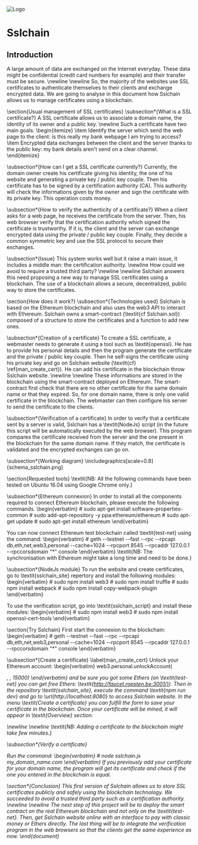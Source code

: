 ![Logo](https://github.com/nicob21/sslchain/blob/master/sslchain_site/app/img/logo.png)

# Sslchain

## Introduction
A large amount of data are exchanged on the Internet everyday. These data might be confidential (credit card numbers for example) and their transfer must be secure.
\newline \newline
So, the majority of the websites use SSL certificates to authenticate themselves to their clients and exchange encrypted data. We are going to analyse in this document how Sslchain allows us to manage certificates using a blockchain.

\section{Usual management of SSL certificates}
\subsection*{What is a SSL certificate?}
A SSL certificate allows us to associate a domain name, the identity of its owner and a public key.
\newline
Such a certificate have two main goals:
\begin{itemize}
    \item Identify the server which send the web page to the client: is this really my bank webpage I am trying to access?
    \item Encrypted data exchanges between the client and the server thanks to the public key: my bank details aren't send on a clear channel.
\end{itemize}

\subsection*{How can I get a SSL certificate currently?}
Currently, the domain owner create his certificate giving his identity, the one of his website and generating a private key / public key couple. Then his certificate has to be signed by a certification authority (CA). This authority will check the informations given by the owner and sign the certificate with its private key. This operation costs money.

\subsection*{How to verify the authenticity of a certificate?}
When a client asks for a web page, he receives the certificate from the server. Then, his web browser verify that the certification authority which signed the certificate is trustworthy. If it is, the client and the server can exchange encrypted data using the private / public key couple. Finally, they decide a common symmetric key and use the SSL protocol to secure their exchanges.

\subsection*{Issue}
This system works well but it raise a main issue, it includes a middle man: the certification authority. \newline
How could we avoid to require a trusted third party?
\newline \newline
Sslchain answers this need proposing a new way to manage SSL certificates using a blockchain. The use of a blockchain allows a secure, decentralized, public way to store the certificates.

\section{How does it work?}
\subsection*{Technologies used}
Sslchain is based on the Ethereum blockchain and also uses the web3 API to interact with Ethereum. Sslchain owns  a smart-contract (\textit{cf Sslchain.sol}) composed of a structure to store the certificates and a function to add new ones.

\subsection*{Creation of a certificate}
To create a SSL certificate, a webmaster needs to generate it using a tool such as \textit{openssl}. He has to provide his personal details and then the program generate the certificate and the private / public key couple. Then he self-signs the certificate using his private key and go on Sslchain website (\textit{cf} \ref{man_create_cert}). He can add his certificate in the blockchain throw Sslchain website. 
\newline \newline
These informations are stored in the blockchain using the smart-contract deployed on Ethereum. The smart-contract first check that there are no other certificate for the same domain name or that they expired. So, for one domain name, there is only one valid certificate in the blockchain. The webmaster can then configure his server to send the certificate to the clients.

\subsection*{Verification of a certificate}
In order to verify that a certificate sent by a server is valid, Sslchain has a \textit{NodeJs} script (in the future this script will be automatically executed by the web browser). This program compares the certificate received from the server and the one present in the blockchain for the same domain name. If they match, the certificate is validated and the encrypted exchanges can go on.

\subsection*{Working diagram}
\includegraphics[scale=0.8]{schema_sslchain.png}

\section{Requested tools}
\textit{NB: All the following commands have been tested on Ubuntu 16.04 using Google Chrome only.}

\subsection*{Ethereum connexion}
In order to install all the components required to connect Ethereum blockchain, please execute the following commands.
\begin{verbatim}
    # sudo apt-get install software-properties-common
    # sudo add-apt-repository -y ppa:ethereum/ethereum
    # sudo apt-get update
    # sudo apt-get install ethereum
\end{verbatim}

You can now connect Ethereum test blockchain called \textit{test-net} using the command:
\begin{verbatim}
    # geth --testnet --fast --rpc --rpcapi db,eth,net,web3,personal --cache=1024
    --rpcport 8545 --rpcaddr 127.0.0.1 --rpccorsdomain "*" console
\end{verbatim}
\textit{NB: The synchronisation with Ethereum might take a long time and need to be done.}

\subsection*{NodeJs module}
To run the website and create certificates, go to \textit{sslchain\_site} repertory and install the following modules:
\begin{verbatim}
    # sudo npm install web3
    # sudo npm install truffle
    # sudo npm install webpack
    # sudo npm install copy-webpack-plugin
\end{verbatim}

To use the verification script, go into \textit{sslchain\_script} and install these modules:
\begin{verbatim}
    # sudo npm install web3
    # sudo npm install openssl-cert-tools
\end{verbatim}

\section{Try Sslchain}
First start the connexion to the blockchain:
\begin{verbatim}
    # geth --testnet --fast --rpc --rpcapi db,eth,net,web3,personal --cache=1024
    --rpcport 8545 --rpcaddr 127.0.0.1 --rpccorsdomain "*" console
\end{verbatim}

\subsection*{Create a certificate}
\label{man_create_cert}
Unlock your Ethereum account:
\begin{verbatim}
    web3.personal.unlockAccount(<address>, <password>, 15000)
\end{verbatim} and be sure you got some Ethers (on \textit{test-net} you can get free Ethers: \textit{http://faucet.ropsten.be:3001/}).
Then in the repository \textit{sslchain\_site}, execute the command \textit{npm run dev} and go to \url{http://localhost:8080} to access Sslchain website. In the menu \textit{Create a certificate} you can fulfill the form to save your certificate in the blockchain. Once your certificate will be mined, it will appear in \textit{Overview} section.

\newline \newline
\textit{NB: Adding a certificate to the blockchain might take few minutes.}

\subsection*{Verify a certificate}

Run the command:
\begin{verbatim}
    # node sslchain.js my_domain_name.com
\end{verbatim}
If you previously add your certificate for your domain name, the program will get its certificate and check if the one you entered in the blockchain is equal. 

\section*{Conclusion}
This first version of Sslchain allows us to store SSL certificates publicly and safely using the blockchain technology. We succeeded to avoid a trusted third party such as a certification authority.
\newline \newline
The next step of this project will be to deploy the smart contract on the real Ethereum blockchain and not only on the \textit{test-net}. Then, get Sslchain website online with an interface to pay with classic money or Ethers directly. The last thing will be to integrate the verification program in the web browsers so that the clients get the same experience as now.
\end{document}          

